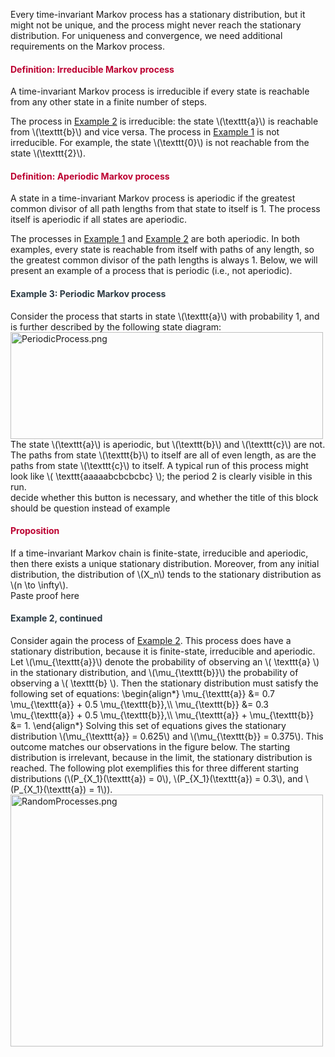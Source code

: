 <p>Every time-invariant Markov process has a stationary distribution, but it might not be unique, and the process might never reach the stationary distribution. For uniqueness and convergence, we need additional requirements on the Markov process.</p>
<div class="content-box pad-box-mini border border-trbl border-round">
<h4 style="color: #bc0031;"><strong>Definition: Irreducible Markov process</strong></h4>
A time-invariant Markov process is irreducible if every state is reachable from any other state in a finite number of steps.</div>
<p>The process in <a title="Markov Processes: Time Invariance, Finite State" href="https://canvas.uva.nl/courses/2205/pages/markov-process-time-invariance-finite-state-transition-matrix#example2" data-api-endpoint="https://canvas.uva.nl/api/v1/courses/2205/pages/markov-process-time-invariance-finite-state-transition-matrix%23example2" data-api-returntype="Page">Example 2</a> is irreducible: the state \(\texttt{a}\) is reachable from \(\texttt{b}\) and vice versa. The process in <a title="Markov Processes: Time Invariance, Finite State" href="https://canvas.uva.nl/courses/2205/pages/markov-process-time-invariance-finite-state-transition-matrix#example1" data-api-endpoint="https://canvas.uva.nl/api/v1/courses/2205/pages/markov-process-time-invariance-finite-state-transition-matrix%23example1" data-api-returntype="Page">Example 1</a> is not irreducible. For example, the state \(\texttt{0}\) is not reachable from the state \(\texttt{2}\).</p>
<div class="content-box pad-box-mini border border-trbl border-round">
<h4 style="color: #bc0031;"><strong>Definition: Aperiodic Markov process</strong></h4>
A state in a time-invariant Markov process is aperiodic if the greatest common divisor of all path lengths from that state to itself is 1. The process itself is aperiodic if all states are aperiodic.</div>
<p>The processes in <a title="Markov Processes: Time Invariance, Finite State" href="https://canvas.uva.nl/courses/2205/pages/markov-process-time-invariance-finite-state-transition-matrix#example1" data-api-endpoint="https://canvas.uva.nl/api/v1/courses/2205/pages/markov-process-time-invariance-finite-state-transition-matrix%23example1" data-api-returntype="Page">Example 1</a> and <a title="Markov Processes: Time Invariance, Finite State" href="https://canvas.uva.nl/courses/2205/pages/markov-process-time-invariance-finite-state-transition-matrix#example2" data-api-endpoint="https://canvas.uva.nl/api/v1/courses/2205/pages/markov-process-time-invariance-finite-state-transition-matrix%23example2" data-api-returntype="Page">Example 2</a> are both aperiodic. In both examples, every state is reachable from itself with paths of any length, so the greatest common divisor of the path lengths is always 1. Below, we will present an example of a process that is periodic (i.e., not aperiodic).</p>
<div class="content-box pad-box-mini border border-trbl border-round">
<h4 id="example3" style="color: #2d3b45;"><strong>Example 3: Periodic Markov process</strong></h4>
Consider the process that starts in state \(\texttt{a}\) with probability 1, and is further described by the following state diagram:<br><img src="https://canvas.uva.nl/courses/2205/files/414042/preview?verifier=fistTwRYs0xnRLQMTPNWj76vWoldJoLljLGmbFnh" alt="PeriodicProcess.png" width="500" height="171" data-api-endpoint="https://canvas.uva.nl/api/v1/courses/2205/files/414042" data-api-returntype="File"><br>The state \(\texttt{a}\) is aperiodic, but \(\texttt{b}\) and \(\texttt{c}\) are not. The paths from state \(\texttt{b}\) to itself are all of even length, as are the paths from state \(\texttt{c}\) to itself. A typical run of this process might look like \( \texttt{aaaaabcbcbcbc} \); the period 2 is clearly visible in this run.
<div id="group11" style="">
<div class="content-box">decide whether this button is necessary, and whether the title of this block should be question instead of example</div>
</div>
</div>
<div class="content-box pad-box-mini border border-trbl border-round">
<h4 style="color: #bc0031;"><strong>Proposition</strong></h4>
If a time-invariant Markov chain is finite-state, irreducible and aperiodic, then there exists a unique stationary distribution. Moreover, from any initial distribution, the distribution of \(X_n\) tends to the stationary distribution as \(n \to \infty\).
<div id="group13" style="">
<div class="content-box">Paste proof here</div>
</div>
</div>
<div class="content-box pad-box-mini border border-trbl border-round">
<h4 style="color: #2d3b45;"><strong>Example 2, continued</strong></h4>
Consider again the process of <a title="Markov Processes: Time Invariance, Finite State" href="https://canvas.uva.nl/courses/2205/pages/markov-process-time-invariance-finite-state-transition-matrix#example2" data-api-endpoint="https://canvas.uva.nl/api/v1/courses/2205/pages/markov-process-time-invariance-finite-state-transition-matrix%23example2" data-api-returntype="Page">Example 2</a>. This process does have a stationary distribution, because it is finite-state, irreducible and aperiodic. Let \(\mu_{\texttt{a}}\) denote the probability of observing an \( \texttt{a} \) in the stationary distribution, and \(\mu_{\texttt{b}}\) the probability of observing a \( \texttt{b} \). Then the stationary distribution must satisfy the following set of equations: \begin{align*} \mu_{\texttt{a}} &amp;= 0.7 \mu_{\texttt{a}} + 0.5 \mu_{\texttt{b}},\\ \mu_{\texttt{b}} &amp;= 0.3 \mu_{\texttt{a}} + 0.5 \mu_{\texttt{b}},\\ \mu_{\texttt{a}} + \mu_{\texttt{b}} &amp;= 1. \end{align*} Solving this set of equations gives the stationary distribution \(\mu_{\texttt{a}} = 0.625\) and \(\mu_{\texttt{b}} = 0.375\). This outcome matches our observations in the figure below. The starting distribution is irrelevant, because in the limit, the stationary distribution is reached. The following plot exemplifies this for three different starting distributions (\(P_{X_1}(\texttt{a}) = 0\), \(P_{X_1}(\texttt{a}) = 0.3\), and \(P_{X_1}(\texttt{a}) = 1\)).<br><img src="https://canvas.uva.nl/courses/2205/files/413834/preview?verifier=vLAxi2qrKRG7zD7ArD0hyCZpHeNiFxckY59S5ULQ" alt="RandomProcesses.png" width="500" height="403" data-api-endpoint="https://canvas.uva.nl/api/v1/courses/2205/files/413834" data-api-returntype="File">
</div>